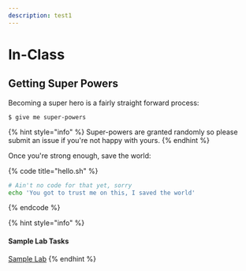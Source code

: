 ```yaml
---
description: test1
---
```


# In-Class

## Getting Super Powers

Becoming a super hero is a fairly straight forward process:

```
$ give me super-powers
```

{% hint style="info" %}
 Super-powers are granted randomly so please submit an issue if you're not happy with yours.
{% endhint %}

Once you're strong enough, save the world:

{% code title="hello.sh" %}
```bash
# Ain't no code for that yet, sorry
echo 'You got to trust me on this, I saved the world'
```
{% endcode %}



{% hint style="info" %}
#### Sample Lab Tasks

[Sample Lab](https://nbviewer.jupyter.org/github/ternikov/hse/blob/gh-pages/Sample_Tasks_for_Lab1.ipynb)
{% endhint %}

